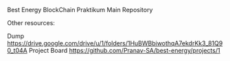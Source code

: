 Best Energy
BlockChain Praktikum Main Repository

Other resources:

Dump https://drive.google.com/drive/u/1/folders/1HuBWBbiwothqA7ekdrKk3_81Q90_t04A
Project Board https://github.com/Pranav-SA/best-energy/projects/1
